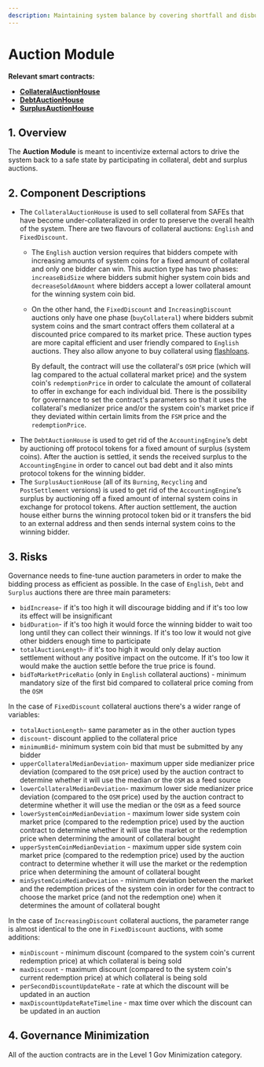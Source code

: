 ```yaml
---
description: Maintaining system balance by covering shortfall and disbursing surplus
---
```


# Auction Module

**Relevant smart contracts:**

* [**CollateralAuctionHouse**](https://github.com/reflexer-labs/geb/blob/master/src/single/CollateralAuctionHouse.sol)
* [**DebtAuctionHouse**](https://github.com/reflexer-labs/geb/blob/master/src/single/DebtAuctionHouse.sol)
* [**SurplusAuctionHouse**](https://github.com/reflexer-labs/geb/blob/master/src/single/SurplusAuctionHouse.sol)

## 1. Overview

The **Auction Module** is meant to incentivize external actors to drive the system back to a safe state by participating in collateral, debt and surplus auctions.

## 2. Component Descriptions

* The `CollateralAuctionHouse` is used to sell collateral from SAFEs that have become under-collateralized in order to preserve the overall health of the system. There are two flavours of collateral auctions: `English` and `FixedDiscount`.&#x20;
  * The `English` auction version requires that bidders compete with increasing amounts of system coins for a fixed amount of collateral and only one bidder can win. This auction type has two phases: `increaseBidSize` where bidders submit higher system coin bids and `decreaseSoldAmount` where bidders accept a lower collateral amount for the winning system coin bid.
  *   On the other hand, the `FixedDiscount` and `IncreasingDiscount` auctions only have one phase (`buyCollateral`) where bidders submit system coins and the smart contract offers them collateral at a discounted price compared to its market price. These auction types are more capital efficient and user friendly compared to `English` auctions. They also allow anyone to buy collateral using [flashloans](https://blog.coincodecap.com/what-are-flash-loans-on-ethereum).

      By default, the contract will use the collateral's `OSM` price (which will lag compared to the actual collateral market price) and the system coin's `redemptionPrice` in order to calculate the amount of collateral to offer in exchange for each individual bid. There is the possibility for governance to set the contract's parameters so that it uses the collateral's medianizer price and/or the system coin's market price if they deviated within certain limits from the `FSM` price and the `redemptionPrice`.
* The `DebtAuctionHouse` is used to get rid of the `AccountingEngine`’s debt by auctioning off protocol tokens for a fixed amount of surplus (system coins). After the auction is settled, it sends the received surplus to the `AccountingEngine` in order to cancel out bad debt and it also mints protocol tokens for the winning bidder.
* The `SurplusAuctionHouse` (all of its `Burning`, `Recycling` and `PostSettlement` versions) is used to get rid of the `AccountingEngine`’s surplus by auctioning off a fixed amount of internal system coins in exchange for protocol tokens. After auction settlement, the auction house either burns the winning protocol token bid or it transfers the bid to an external address and then sends internal system coins to the winning bidder.

## 3. Risks <a href="#5-failure-modes-bounds-on-operating-conditions-and-external-risk-factors" id="5-failure-modes-bounds-on-operating-conditions-and-external-risk-factors"></a>

Governance needs to fine-tune auction parameters in order to make the bidding process as efficient as possible. In the case of `English`, `Debt` and `Surplus` auctions there are three main parameters:

* `bidIncrease`- if it's too high it will discourage bidding and if it's too low its effect will be insignificant
* `bidDuration`- if it's too high it would force the winning bidder to wait too long until they can collect their winnings. If it's too low it would not give other bidders enough time to participate
* `totalAuctionLength`- if it's too high it would only delay auction settlement without any positive impact on the outcome. If it's too low it would make the auction settle before the true price is found.
* `bidToMarketPriceRatio` (only in `English` collateral auctions) - minimum mandatory size of the first bid compared to collateral price coming from the `OSM`

In the case of `FixedDiscount` collateral auctions there's a wider range of variables:

* `totalAuctionLength`- same parameter as in the other auction types
* `discount`- discount applied to the collateral price
* `minimumBid`- minimum system coin bid that must be submitted by any bidder
* `upperCollateralMedianDeviation`- maximum upper side medianizer price deviation (compared to the `OSM` price) used by the auction contract to determine whether it will use the median or the `OSM` as a feed source
* `lowerCollateralMedianDeviation`- maximum lower side medianizer price deviation (compared to the `OSM` price) used by the auction contract to determine whether it will use the median or the `OSM` as a feed source
* `lowerSystemCoinMedianDeviation` - maximum lower side system coin market price (compared to the redemption price) used by the auction contract to determine whether it will use the market or the redemption price when determining the amount of collateral bought
* `upperSystemCoinMedianDeviation` - maximum upper side system coin market price (compared to the redemption price) used by the auction contract to determine whether it will use the market or the redemption price when determining the amount of collateral bought&#x20;
* `minSystemCoinMedianDeviation` - minimum deviation between the market and the redemption prices of the system coin in order for the contract to choose the market price (and not the redemption one) when it determines the amount of collateral bought

In the case of `IncreasingDiscount` collateral auctions, the parameter range is almost identical to the one in `FixedDiscount` auctions, with some additions:

* `minDiscount` - minimum discount (compared to the system coin's current redemption price) at which collateral is being sold
* `maxDiscount` - maximum discount (compared to the system coin's current redemption price) at which collateral is being sold
* `perSecondDiscountUpdateRate` - rate at which the discount will be updated in an auction
* `maxDiscountUpdateRateTimeline` - max time over which the discount can be updated in an auction

## 4. Governance Minimization

All of the auction contracts are in the Level 1 Gov Minimization category.
